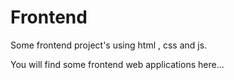 # Frontend
Some frontend project's using html , css and js.

You will find some frontend web applications here...
